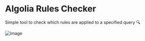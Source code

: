# Algolia Rules Checker

Simple tool to check which rules are applied to a specified query 🔍

![image](https://user-images.githubusercontent.com/24722181/167674985-84911cf5-ecc2-4799-836c-6e6ead4129d8.png)
